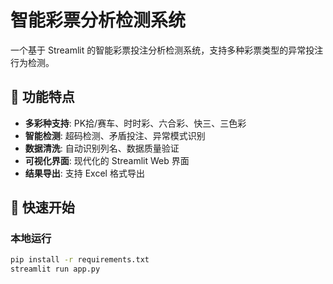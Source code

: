 # 智能彩票分析检测系统

一个基于 Streamlit 的智能彩票投注分析检测系统，支持多种彩票类型的异常投注行为检测。

## 🎯 功能特点

- **多彩种支持**: PK拾/赛车、时时彩、六合彩、快三、三色彩
- **智能检测**: 超码检测、矛盾投注、异常模式识别
- **数据清洗**: 自动识别列名、数据质量验证
- **可视化界面**: 现代化的 Streamlit Web 界面
- **结果导出**: 支持 Excel 格式导出

## 🚀 快速开始

### 本地运行
```bash
pip install -r requirements.txt
streamlit run app.py
